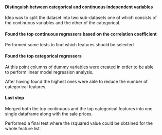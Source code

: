 #### Distinguish between categorical and continuous independent variables

Idea was to split the dataset into two sub-datasets one of which consists of the continuous variables and the other of the categorical.

#### Found the top continuous regressors based on the correlation coefficient

Performed some tests to find which features should be selected

#### Found the top categorical regressors

At this point columns of dummy variables were created in order to be able to perform linear model regression analysis.

After having found the highest ones were able to reduce the number of categorical features.

#### Last step

Merged both the top continuous and the top categorical features into one single dataframe along with the sale prices.

Performed a final test where the rsquared value could be obtained for the whole feature list.

